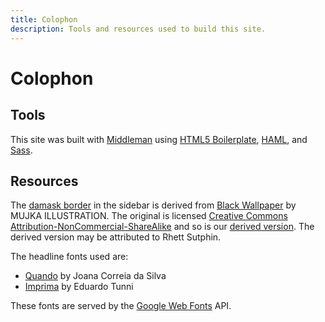 ```yaml
---
title: Colophon
description: Tools and resources used to build this site.
---
```


# Colophon

## Tools

This site was built with [Middleman][] using [HTML5 Boilerplate][], [HAML][], and
[Sass][].

[Middleman]: http://middlemanapp.com/
[HTML5 Boilerplate]: http://html5boilerplate.com/
[HAML]: http://haml.info/
[Sass]: http://sass-lang.com/

## Resources

The [damask border][damask-border] in the sidebar is derived from
[Black Wallpaper][] by MUJKA ILLUSTRATION. The original is licensed
[Creative Commons Attribution-NonCommercial-ShareAlike][CC-BY-NC-SA] and so is
our [derived version][damask-border]. The derived version may be attributed to
Rhett Sutphin.

[Black Wallpaper]: http://qvectors.net/misc-vectors/black-wallpaper-vecto/
[CC-BY-NC-SA]: http://creativecommons.org/licenses/by-nc-sa/3.0/
[damask-border]: /images/blackwallpaper-lightened-slice-200px.png

The headline fonts used are:

* [Quando][] by Joana Correia da Silva
* [Imprima][] by Eduardo Tunni

These fonts are served by the [Google Web Fonts][] API.

[Quando]: http://www.google.com/webfonts/specimen/Quando
[Imprima]: http://www.google.com/webfonts/specimen/Imprima
[Google Web Fonts]: http://www.google.com/webfonts/
